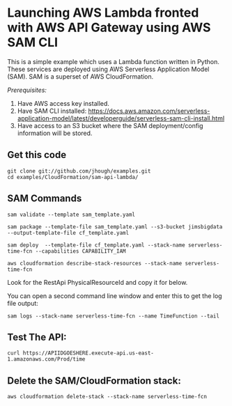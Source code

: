 # Launching AWS Lambda fronted with AWS API Gateway using AWS SAM CLI

This is a simple example which uses a Lambda function written in Python. These services are deployed using AWS Serverless Application Model (SAM). SAM is a superset of AWS CloudFormation.

*Prerequisites:*
1. Have AWS access key installed.
2. Have SAM CLI installed:
https://docs.aws.amazon.com/serverless-application-model/latest/developerguide/serverless-sam-cli-install.html
3. Have access to an S3 bucket where the SAM deployment/config information will be stored.

## Get this code

```
git clone git://github.com/jhough/examples.git
cd examples/CloudFormation/sam-api-lambda/
```

## SAM Commands

```
sam validate --template sam_template.yaml

sam package --template-file sam_template.yaml --s3-bucket jimsbigdata --output-template-file cf_template.yaml

sam deploy  --template-file cf_template.yaml --stack-name serverless-time-fcn --capabilities CAPABILITY_IAM

aws cloudformation describe-stack-resources --stack-name serverless-time-fcn
```
Look for the RestApi PhysicalResourceId and copy it for below.


You can open a second command line window and enter this to get the log file output:
```
sam logs --stack-name serverless-time-fcn --name TimeFunction --tail
```

## Test The API:

```
curl https://APIIDGOESHERE.execute-api.us-east-1.amazonaws.com/Prod/time
```

## Delete the SAM/CloudFormation stack:

```
aws cloudformation delete-stack --stack-name serverless-time-fcn
```
